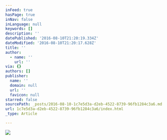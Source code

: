 ```yaml
---
inFeed: true
hasPage: true
inNav: false
inLanguage: null
keywords: []
description: ''
datePublished: '2016-08-10T21:20:19.334Z'
dateModified: '2016-08-10T21:20:17.628Z'
title: ''
author:
  - name: ''
    url: ''
via: {}
authors: []
publisher:
  name: ''
  domain: null
  url: ''
  favicon: null
starred: false
sourcePath: _posts/2016-08-10-1c7e5d3a-d2eb-4522-8739-96fb1284c3a6.md
url: 1c7e5d3a-d2eb-4522-8739-96fb1284c3a6/index.html
_type: Article

---
```

![](https://imgflo.herokuapp.com/graph/vahj1ThiexotieMo/1a3e6ba2d9d0732e7526ca1832fea7bf/croprotate.jpg?cropheight=640&cropwidth=480&degrees=-90&input=https%3A%2F%2Fthe-grid-user-content.s3-us-west-2.amazonaws.com%2Fb03d4eea-a23e-425e-9ba2-89710d364b86.jpg&x=0&y=0)
